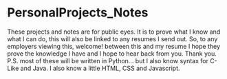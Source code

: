 # PersonalProjects_Notes
These projects and notes are for public eyes. It is to prove what I know and what I can do, this will also be linked to any resumes I send out. So, to any employers viewing this, welcome! between this and my resume I hope they prove the knowledge I have and I hope to hear back from you. Thank you. P.S. most of these will be written in Python... but I also know syntax for C-Like and Java. I also know a little HTML, CSS and Javascript.
